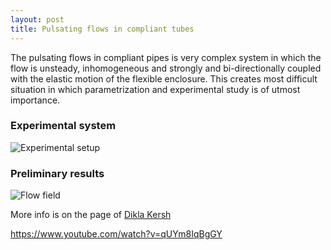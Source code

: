 ```yaml
---
layout: post
title: Pulsating flows in compliant tubes
---
```



The pulsating flows in compliant pipes is very complex system in which the flow is unsteady, inhomogeneous and strongly and bi-directionally coupled with the elastic motion of the flexible enclosure. This creates most difficult situation in which parametrization and experimental study is of utmost importance.

### Experimental system

![](http://lh6.ggpht.com/_Ehhk1abDUqc/S340lAKDuXI/AAAAAAAAJ1I/IhZZBr51ajU/s400/experimental_setup_scheme.png "Experimental setup")

### Preliminary results

![](http://lh4.ggpht.com/_Ehhk1abDUqc/S342CQWEw5I/AAAAAAAAJ1Y/NjS3P8o5qjI/s400/profiles_700_quiver.jpg "Flow field")


More info is on the page of [Dikla Kersh](../people/dikla_kersh.html)


https://www.youtube.com/watch?v=qUYm8IqBgGY
